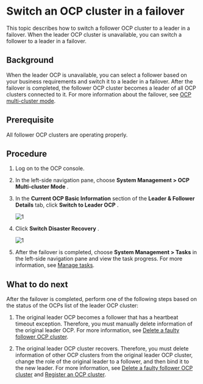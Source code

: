 Switch an OCP cluster in a failover
========================================================

This topic describes how to switch a follower OCP cluster to a leader in a failover. When the leader OCP cluster is unavailable, you can switch a follower to a leader in a failover.

Background
-------------------------------

When the leader OCP is unavailable, you can select a follower based on your business requirements and switch it to a leader in a failover. After the failover is completed, the follower OCP cluster becomes a leader of all OCP clusters connected to it. For more information about the failover, see [OCP multi-cluster mode](../../300.deployment-guide/100.deployment-overview/200.multi-node-deplpyment-overview.md).

Prerequisite
---------------------------------

All follower OCP clusters are operating properly.

Procedure
------------------------------

1. Log on to the OCP console.

2. In the left-side navigation pane, choose **System Management \> OCP Multi-cluster Mode** .

3. In the **Current OCP Basic Information** section of the **Leader \& Follower Details** tab, click **Switch to Leader OCP** .

    ![1](https://help-static-aliyun-doc.aliyuncs.com/assets/img/en-US/3234306461/p394582.png)

4. Click **Switch Disaster Recovery** .

    ![1](https://help-static-aliyun-doc.aliyuncs.com/assets/img/en-US/3234306461/p394578.png)

5. After the failover is completed, choose **System Management \> Tasks** in the left-side navigation pane and view the task progress. For more information, see [Manage tasks](../../1600.system-management-features/100.manage-tasks.md).

What to do next
------------------------------------

After the failover is completed, perform one of the following steps based on the status of the OCPs list of the leader OCP cluster:

1. The original leader OCP becomes a follower that has a heartbeat timeout exception. Therefore, you must manually delete information of the original leader OCP. For more information, see [Delete a faulty follower OCP cluster](../300.ocp-multi-cluster-mode/700.delete-an-ocp-cluster.md).

2. The original leader OCP cluster recovers. Therefore, you must delete information of other OCP clusters from the original leader OCP cluster, change the role of the original leader to a follower, and then bind it to the new leader. For more information, see [Delete a faulty follower OCP cluster](../300.ocp-multi-cluster-mode/700.delete-an-ocp-cluster.md) and [Register an OCP cluster](../300.ocp-multi-cluster-mode/200.register-an-ocp-cluster.md).
